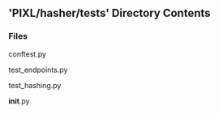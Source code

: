 ## 'PIXL/hasher/tests' Directory Contents

### Files

conftest.py

test_endpoints.py

test_hashing.py

__init__.py

